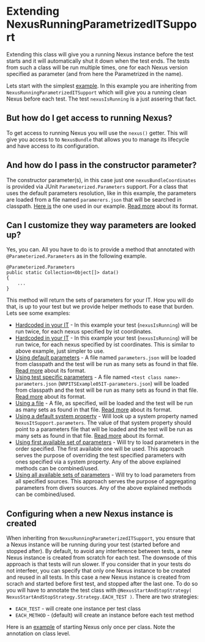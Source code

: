 Extending NexusRunningParametrizedITSupport
===========================================

Extending this class will give you a running Nexus instance before the test starts and it will automatically shut it down when the test ends.
The tests from such a class will be run multiple times, one for each Nexus version specified as parameter (and from here the Parametrized in the name).

Lets start with the simplest [example](NRPITSExample01IT.java).
In this example you are inheriting from `NexusRunningParametrizedITSupport` which will give you a running clean Nexus before each test.
The test `nexusIsRunning` is a just assering that fact.

But how do I get access to running Nexus?
----------------------------------------
To get access to running Nexus you will use the `nexus()` getter. This will give you access to to `NexusBundle` that allows you to manage its lifecycle and have access to its configuration.

And how do I pass in the constructor parameter?
-----------------------------------------------
The constructor parameter(s), in this case just one `nexusBundleCoordinates` is provided via JUnit `Parameterized.Parameters` support.
For a class that uses the default parameters resolution, like in this example, the parameters are loaded from a file named `paramerers.json` that will be searched in classpath. [Here is](../../../../../../../resources/parameters.json) the one used in our example. [Read more][parameters] about its format.

Can I customize they way parameters are looked up?
--------------------------------------------------

Yes, you can. All you have to do is to provide a method that annotated with `@Parameterized.Parameters` as in the following example.

    @Parameterized.Parameters
    public static Collection<Object[]> data()
    {
        ...
    }

This method will return the sets of parameters for your IT. How you will do that, is up to your test but we provide helper methods to ease that burden. Lets see some examples:

* [Hardcoded in your IT](NRPITSExample03IT.java) - In this example your test (`nexusIsRunning`) will be run twice, for each nexus specified by ist coordinates.
* [Hardcoded in your IT](NRPITSExample04IT.java) - In this example your test (`nexusIsRunning`) will be run twice, for each nexus specified by ist coordinates. This is similar to above example, just simpler to use.
* [Using default parameters](NRPITSExample05IT.java) - A file named `parameters.json` will be loaded from classpath and the test will be run as many sets as found in that file. [Read more][parameters] about its format.
* [Using test specific parameters](NRPITSExample06IT.java) - A file named `<test class name>-parameters.json` (`NRPITSExample05IT-parameters.json`) will be loaded from classpath and the test will be run as many sets as found in that file. [Read more][parameters] about its format.
* [Using a file](NRPITSExample07IT.java) - A file, as specified, will be loaded and the test will be run as many sets as found in that file. [Read more][parameters] about its format.
* [Using a default system property](NRPITSExample08IT.java) - Will look up a system property named `NexusItSupport.parameters`. The value of that system property should point to a parameters file that will be loaded and the test will be run as many sets as found in that file. [Read more][parameters] about its format.
* [Using first available set of parameters](NRPITSExample09IT.java) - Will try to load parameters in the order specified. The first available one will be used. This approach serves the purpose of overriding the test specified parameters with ones specified via a system property. Any of the above explained methods can be combined/used.
* [Using all available sets of parameters](NRPITSExample10IT.java) - Will try to load parameters from all specified sources. This approach serves the purpose of aggregating parameters from divers sources. Any of the above explained methods can be combined/used.

Configuring when a new Nexus instance is created
------------------------------------------------

When inheriting fron `NexusRunningParameterizedITSupport`, you ensure that a Nexus instance will be running during your test (started before and stopped after).
By default, to avoid any interference between tests, a new Nexus instance is created from scratch for each test. The downsode of this approach is that tests will run slower.
If you consider that in your tests do not interfeer, you can specify that only one Nexus instance to be created and reused in all tests. In this case a new Nexus instance is created from scrach and started before first test, and stopped after the last one.
To do so you will have to annotate the test class with `@NexusStartAndStopStrategy( NexusStartAndStopStrategy.Strategy.EACH_TEST )`.
There are two strategies:
* `EACH_TEST` - will create one instance per test class
* `EACH_METHOD` - (default) will create an instance before each test method

Here is an [example](NRPITSExample02IT.java) of starting Nexus only once per class. Note the annotation on class level.

[parameters]: ../../../../../../../resources/README.md
